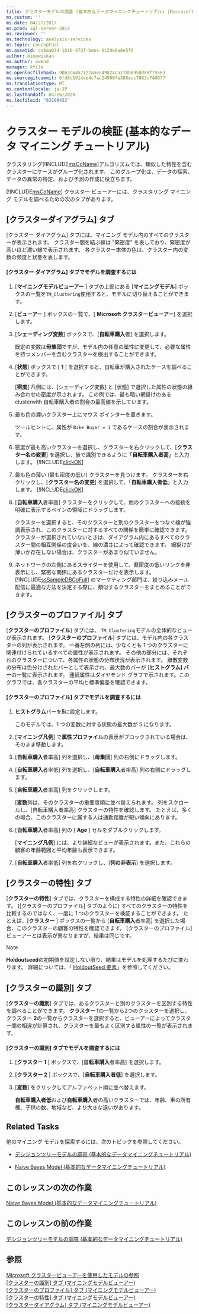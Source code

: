 ```yaml
---
title: クラスターモデルの調査 (基本的なデータマイニングチュートリアル) |Microsoft Docs
ms.custom: ''
ms.date: 04/27/2017
ms.prod: sql-server-2014
ms.reviewer: ''
ms.technology: analysis-services
ms.topic: conceptual
ms.assetid: ce8aa034-161b-473f-baec-9c29e0a8e5f5
author: minewiskan
ms.author: owend
manager: kfile
ms.openlocfilehash: 9bb2c6457122a5ea49824ca178b6950d88f75563
ms.sourcegitcommit: 6fd8c1914de4c7ac24900fe388ecc7883c740077
ms.translationtype: MT
ms.contentlocale: ja-JP
ms.lasthandoff: 04/26/2020
ms.locfileid: "63280432"
---
```

# <a name="exploring-the-clustering-model-basic-data-mining-tutorial"></a>クラスター モデルの検証 (基本的なデータ マイニング チュートリアル)
  クラスタリング[!INCLUDE[msCoName](../includes/msconame-md.md)]アルゴリズムでは、類似した特性を含むクラスターにケースがグループ化されます。 このグループ化は、データの探索、データの異常の特定、および予測の作成に役立ちます。  
  
 [!INCLUDE[msCoName](../includes/msconame-md.md)] クラスター ビューアーには、クラスタリング マイニング モデルを調べるための次のタブがあります。  
  

  
##  <a name="cluster-diagram-tab"></a><a name="ClusterDiagramTab"></a>[クラスターダイアグラム] タブ  
 [クラスター ダイアグラム] タブには、マイニング モデル内のすべてのクラスターが表示されます。 クラスター間を結ぶ線は "緊密度" を表しており、緊密度が高いほど濃い線で表示されます。 各クラスター本体の色は、クラスター内の変数の頻度と状態を表します。  
  
#### <a name="to-explore-the-model-in-the-cluster-diagram-tab"></a>[クラスター ダイアグラム] タブでモデルを調査するには  
  
1.  [**マイニングモデルビューアー** ] タブの上部にある [**マイニングモデル**] ボックスの一覧を`TM_Clustering`使用すると、モデルに切り替えることができます。  
  
2.  [**ビューアー** ] ボックスの一覧で、[ **Microsoft クラスタービューアー**] を選択します。  
  
3.  [**シェーディング変数**] ボックスで、[**自転車購入**者] を選択します。  
  
     既定の変数は**母集団**ですが、モデル内の任意の属性に変更して、必要な属性を持つメンバーを含むクラスターを検出することができます。  
  
4.  [**状態**] ボックスで [ **1** ] を選択すると、自転車が購入されたケースを調べることができます。  
  
     [**密度**] 凡例には、[シェーディング変数] と [状態] で選択した属性の状態の組み合わせの密度が示されます。 この例では、最も暗い網掛けのある clusterwith 自転車購入者の割合の最高値を示しています。  
  
5.  最も色の濃いクラスター上にマウス ポインターを置きます。  
  
     ツールヒントに、属性が `Bike Buyer = 1` であるケースの割合が表示されます。  
  
6.  密度が最も高いクラスターを選択し、クラスターを右クリックして、[**クラスター名の変更**] を選択し、後で識別できるように「**自転車購入者高**」と入力します。 [!INCLUDE[clickOK](../includes/clickok-md.md)]  
  
7.  最も色の薄い (最も密度の低い) クラスターを見つけます。 クラスターを右クリックし、[**クラスター名の変更**] を選択して、「**自転車購入者低**」と入力します。 [!INCLUDE[clickOK](../includes/clickok-md.md)]  
  
8.  [**自転車購入**者率高] クラスターをクリックして、他のクラスターへの接続を明確に表示するペインの領域にドラッグします。  
  
     クラスターを選択すると、そのクラスターと別のクラスターをつなぐ線が強調表示され、このクラスターに対するすべての関係を簡単に確認できます。 クラスターが選択されていないときは、ダイアグラム内にあるすべてのクラスター間の相互関係の度合いを、線の濃さによって確認できます。 網掛けが薄いか存在しない場合は、クラスターがあまり似ていません。  
  
9. ネットワークの左側にあるスライダーを使用して、緊密度の低いリンクを非表示にし、緊密な関係にあるクラスターだけを表示します。 [!INCLUDE[ssSampleDBCoFull](../includes/sssampledbcofull-md.md)] のマーケティング部門は、絞り込みメール配信に最適な方法を決定する際に、類似するクラスターをまとめることができます。  
  

  
##  <a name="cluster-profiles-tab"></a><a name="ClusterProfilesTab"></a>[クラスターのプロファイル] タブ  
 [**クラスターのプロファイル**] タブには、 `TM_Clustering`モデルの全体的なビューが表示されます。 [**クラスターのプロファイル**] タブには、モデル内の各クラスターの列が表示されます。 一番左側の列には、少なくとも 1 つのクラスターに関連付けられているすべての属性が表示されます。 その他の部分には、それぞれのクラスターについて、各属性の状態の分布状況が表示されます。 離散変数の分布は色分けされたバーとして表示され、最大数のバーが [**ヒストグラム] バー**の一覧に表示されます。 連続属性はダイヤモンド グラフで示されます。このグラフでは、各クラスターの平均と標準偏差を確認できます。  
  
#### <a name="to-explore-the-model-in-the-cluster-profiles-tab"></a>[クラスターのプロファイル] タブでモデルを調査するには  
  
1.  **ヒストグラム**バーを**5**に設定します。  
  
     このモデルでは、1 つの変数に対する状態の最大数が 5 になります。  
  
2.  [**マイニング凡例**] で**属性プロファイル**の表示がブロックされている場合は、そのまま移動します。  
  
3.  [**自転車購入**者率高] 列を選択し、[**母集団**] 列の右側にドラッグします。  
  
4.  [**自転車購入**者率低] 列を選択し、[**自転車購入**者率高] 列の右側にドラッグします。  
  
5.  [**自転車購入**者率高] 列をクリックします。  
  
     [**変数**列は、そのクラスターの重要度順に並べ替えられます。 列をスクロールし、[自転車購入者率高] クラスターの特性を確認します。 たとえば、多くの場合、このクラスターに属する人は通勤距離が短い傾向にあります。  
  
6.  [**自転車購入**者率高] 列の [ **Age** ] セルをダブルクリックします。  
  
     [**マイニング凡例**] には、より詳細なビューが表示されます。また、これらの顧客の年齢範囲と平均年齢も表示できます。  
  
7.  [**自転車購入**者率低] 列を右クリックし、[**列の非表示**] を選択します。  
  

  
##  <a name="cluster-characteristics-tab"></a><a name="ClusterCharacteristicsTab"></a>[クラスターの特性] タブ  
 [**クラスターの特性**] タブでは、クラスターを構成する特性の詳細を確認できます。 ([クラスターのプロファイル] タブのように) すべてのクラスターの特性を比較するのではなく、一度に 1 つのクラスターを検証することができます。 たとえば、[**クラスター** ] ボックスの一覧から [**自転車購入**者率高] を選択した場合、このクラスターの顧客の特性を確認できます。 [クラスターのプロファイル] ビューアーとは表示が異なりますが、結果は同じです。  
  
> [!NOTE]  
>  **Holdoutseed**の初期値を設定しない限り、結果はモデルを処理するたびに変わります。 詳細については、「 [HoldoutSeed 要素](https://docs.microsoft.com/bi-reference/assl/properties/holdoutseed-element)」を参照してください。  
  

  
##  <a name="cluster-discrimination-tab"></a><a name="ClusterDiscriminationTab"></a>[クラスターの識別] タブ  
 [**クラスターの識別**] タブでは、あるクラスターと別のクラスターを区別する特性を調べることができます。 **クラスター 1**の一覧から2つのクラスターを選択し、クラスター **2**の一覧からクラスターを選択すると、ビューアーによってクラスター間の相違が計算され、クラスターを最もよく区別する属性の一覧が表示されます。  
  
#### <a name="to-explore-the-model-in-the-cluster-discrimination-tab"></a>[クラスターの識別] タブでモデルを調査するには  
  
1.  [**クラスター 1** ] ボックスで、[**自転車購入**者率高] を選択します。  
  
2.  [**クラスター 2** ] ボックスで、[**自転車購入者低**] を選択します。  
  
3.  [**変数**] をクリックしてアルファベット順に並べ替えます。  
  
     **自転車購入者低**および**自転車購入**者の高いクラスターでは、年齢、車の所有権、子供の数、地域など、より大きな違いがあります。  
  
## <a name="related-tasks"></a>Related Tasks  
 他のマイニング モデルを探索するには、次のトピックを参照してください。  
  
-   [デシジョンツリーモデルの調査 &#40;基本的なデータマイニングチュートリアル&#41;](../../2014/tutorials/exploring-the-decision-tree-model-basic-data-mining-tutorial.md)  
  
-   [Naive Bayes Model &#40;基本的なデータマイニングチュートリアル&#41;](../../2014/tutorials/exploring-the-naive-bayes-model-basic-data-mining-tutorial.md)  
  
## <a name="next-task-in-lesson"></a>このレッスンの次の作業  
 [Naive Bayes Model &#40;基本的なデータマイニングチュートリアル&#41;](../../2014/tutorials/exploring-the-naive-bayes-model-basic-data-mining-tutorial.md)  
  
## <a name="previous-task-in-lesson"></a>このレッスンの前の作業  
 [デシジョンツリーモデルの調査 &#40;基本的なデータマイニングチュートリアル&#41;](../../2014/tutorials/exploring-the-decision-tree-model-basic-data-mining-tutorial.md)  
  
## <a name="see-also"></a>参照  
 [Microsoft クラスタービューアーを使用したモデルの参照](../../2014/analysis-services/data-mining/browse-a-model-using-the-microsoft-cluster-viewer.md)   
 [[クラスターの識別] タブ &#40;マイニングモデルビューアー&#41;](../../2014/analysis-services/cluster-discrimination-tab-mining-model-viewer.md)   
 [[クラスターのプロファイル] タブ &#40;マイニングモデルビューアー&#41;](../../2014/analysis-services/cluster-profiles-tab-mining-model-viewer.md)   
 [[クラスターの特性] タブ &#40;マイニングモデルビューアー&#41;](../../2014/analysis-services/cluster-characteristics-tab-mining-model-viewer.md)   
 [[クラスターダイアグラム] タブ &#40;マイニングモデルビューアー&#41;](../../2014/analysis-services/cluster-diagram-tab-mining-model-viewer.md)  
  
  
